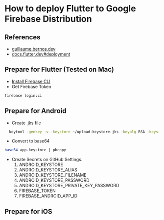 # How to deploy Flutter to Google Firebase Distribution

## References

- [guillaume.bernos.dev](https://guillaume.bernos.dev/how-to-deploy-to-firebase-app-distribution/)
- [docs.flutter.dev#deployment](https://docs.flutter.dev/deployment/android#building-the-app-for-release)

## Prepare for Flutter (Tested on Mac)

- [Install Firebase CLI](https://firebase.google.com/docs/cli)
- Get Firebase Token

```BASH
firebase login:ci
```

## Prepare for Android

- Create .jks file

```BASH
  keytool -genkey -v -keystore ~/upload-keystore.jks -keyalg RSA -keysize 2048 -validity 10000 -alias upload
```

- Convert to base64

```BASH
base64 app.keystore | pbcopy
```

- Create Secrets on GitHub Settings.
  1. ANDROID_KEYSTORE
  2. ANDROID_KEYSTORE_ALIAS
  3. ANDROID_KEYSTORE_FILENAME
  4. ANDROID_KEYSTORE_PASSWORD
  5. ANDROID_KEYSTORE_PRIVATE_KEY_PASSWORD
  6. FIREBASE_TOKEN
  7. FIREBASE_ANDROID_APP_ID

## Prepare for iOS